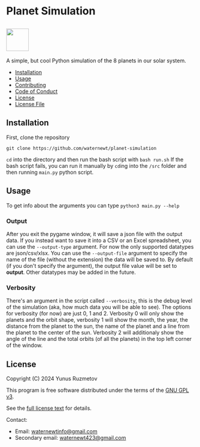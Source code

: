 <!--
 Copyright (C) 2024 Yunus Ruzmetov
 
 This file is part of Planet Simulation.
 
 Planet Simulation is free software: you can redistribute it and/or modify
 it under the terms of the GNU General Public License as published by
 the Free Software Foundation, either version 3 of the License, or
 (at your option) any later version.
 
 Planet Simulation is distributed in the hope that it will be useful,
 but WITHOUT ANY WARRANTY; without even the implied warranty of
 MERCHANTABILITY or FITNESS FOR A PARTICULAR PURPOSE.  See the
 GNU General Public License for more details.
 
 You should have received a copy of the GNU General Public License
 along with Planet Simulation.  If not, see <http://www.gnu.org/licenses/>.
-->

# Planet Simulation
[<img src="https://www.gnu.org/graphics/gplv3-or-later-sm.png" width=60></img>](https://www.gnu.org/licenses/gpl-3.0.html)
-
A simple, but cool Python simulation of the 8 planets in our solar system.

- [Installation](#installation)
- [Usage](#usage)
- [Contributing](.github/CONTRIBUTING.md)
- [Code of Conduct](.github/CODE_OF_CONDUCT.md)
- [License](#license)
- [License File](./COPYING)

## Installation
First, clone the repository

```git clone https://github.com/waternewt/planet-simulation```

`cd` into the directory and then run the bash script with `bash run.sh`
If the bash script fails, you can run it manually by `cd`ing into the `/src` folder and then running `main.py` python script.

## Usage
To get info about the arguments you can type `python3 main.py --help`
### Output
After you exit the pygame window, it will save a json file with the output data. If you instead want to save it into a CSV or an Excel spreadsheet, you can use the `--output-type` argument. For now the only supported datatypes are json/csv/xlsx. You can use the `--output-file` argument to specify the name of the file (without the extension) the data will be saved to. By default (if you don't specify the argument), the output file value will be set to <b>output</b>. Other datatypes may be added in the future.

### Verbosity
There's an argument in the script called `--verbosity`, this is the debug level of the simulation (aka, how much data you will be able to see). The options for verbosity (for now) are just 0, 1 and 2. Verbosity 0 will only show the planets and the orbit shape, verbosity 1 will show the month, the year, the distance from the planet to the sun, the name of the planet and a line from the planet to the center of the sun. Verbosity 2 will additionaly show the angle of the line and the total orbits (of  all the planets) in the top left corner of the window.

## License

Copyright (C) 2024 Yunus Ruzmetov

This program is free software distributed under the terms of the [GNU GPL v3](https://www.gnu.org/licenses/gpl-3.0.html).

See the [full license text](./COPYING) for details.

Contact:
- Email: waternewtinfo@gmail.com
- Secondary email: waternewt423@gmail.com
